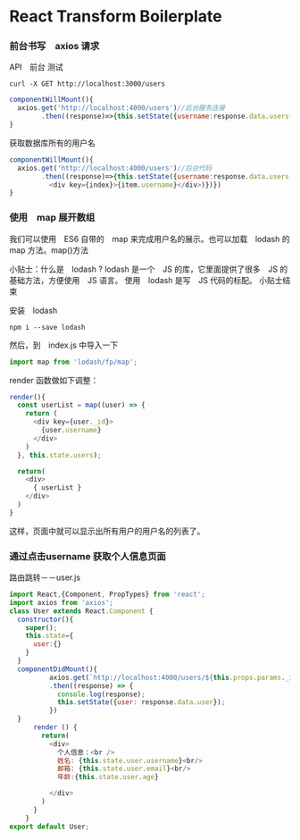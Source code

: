 # React Transform Boilerplate

### 前台书写　axios 请求

API　前台 测试


```
curl -X GET http://localhost:3000/users
```

```js
componentWillMount(){
  axios.get('http://localhost:4000/users')//后台服务连接
        .then((response)=>{this.setState({username:response.data.users[0].username})})
}
```
获取数据库所有的用户名

```js
componentWillMount(){
  axios.get('http://localhost:4000/users')//后台代码
        .then((response)=>{this.setState({username:response.data.users.map((item,index) =>
          <div key={index}>{item.username}</div>)})})
}
```

### 使用　map 展开数组

我们可以使用　ES6 自带的　map 来完成用户名的展示。也可以加载　lodash 的　map 方法。map()方法

小贴士：什么是　lodash ? lodash 是一个　JS 的库，它里面提供了很多　JS 的基础方法，方便使用　JS 语言。 使用　lodash 是写　JS 代码的标配。 小贴士结束

安装　lodash

```
npm i --save lodash
```
然后，到　index.js 中导入一下

```js
import map from 'lodash/fp/map';
```
render 函数做如下调整：

```js
render(){
  const userList = map((user) => {
    return (
      <div key={user._id}>
        {user.username}
      </div>
    )
  }, this.state.users);

  return(
    <div>
      { userList }
    </div>
  )
}
```
这样，页面中就可以显示出所有用户的用户名的列表了。

### 通过点击username 获取个人信息页面
路由跳转－－user.js

```js
import React,{Component, PropTypes} from 'react';
import axios from 'axios';
class User extends React.Component {
  constructor(){
    super();
    this.state={
      user:{}
    }
  }
  componentDidMount(){
          axios.get(`http://localhost:4000/users/${this.props.params._id}`)//后台代码
          .then((response) => {
            console.log(response);
            this.setState({user: response.data.user});
          })
  }
      render () {
        return(
          <div>
            个人信息：<br />
            姓名: {this.state.user.username}<br/>
            邮箱: {this.state.user.email}<br/>
            年龄:{this.state.user.age}

          </div>
        )
      }
    }
export default User;
```
